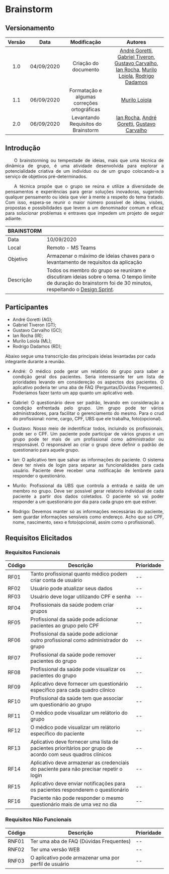 # Brainstorm
## Versionamento
| Versão | Data | Modificação | Autores |
| :---: | :---: | :---: | :---: |
| 1.0 | 04/09/2020 | Criação do documento | [André Goretti](https://github.com/AGoretti), [Gabriel Tiveron](https://github.com/GabrielTiveron), [Gustavo Carvalho](https://github.com/gustavocarvalho1002), [Ian Rocha](https://github.com/IanPSRocha), [Murilo Loiola](https://github.com/murilo-dan), [Rodrigo Dadamos](https://github.com/Rdadamos) |
| 1.1 | 06/09/2020 | Formatação e algumas correções ortográficas | [Murilo Loiola](https://github.com/murilo-dan) |
| 2.0 | 06/09/2020 | Levantando Requisitos do Brainstorm | [Ian Rocha](https://github.com/IanPSRocha), [André Goretti](https://github.com/AGoretti), [Gustavo Carvalho](https://github.com/gustavocarvalho1002)|

## Introdução
<p align="justify">&emsp;&emsp;O brainstorming ou tempestade de ideias, mais que uma técnica de dinâmica de grupo, é uma atividade desenvolvida para explorar a potencialidade criativa de um indivíduo ou de um grupo colocando-a a serviço de objetivos pré-determinados.</p><p align="justify">&emsp;&emsp;A técnica propõe que o grupo se reúna e utilize a diversidade de pensamentos e experiências para gerar soluções inovadoras, sugerindo qualquer pensamento ou ideia que vier à mente a respeito do tema tratado. Com isso, espera-se reunir o maior número possível de ideias, visões, propostas e possibilidades que levem a um denominador comum e eficaz para solucionar problemas e entraves que impedem um projeto de seguir adiante.</p>

| BRAINSTORM | |
| --- | --- |
| Data | 10/09/2020 |
| Local | Remoto - MS Teams |
| Objetivo | Armazenar o máximo de ideias chaves para o levantamento de requisitos da aplicação |
| Descrição | Todos os membro do grupo se reuniram e discutiram ideias sobre o tema. O tempo limite de duração do brainstorm foi de 30 minutos, respeitando o <a href="">Design Sprint</a>. |

## Participantes</h3>
<ul>
  <li>André Goretti (AG);</li>
  <li>Gabriel Tiveron (GT);</li>
  <li>Gustavo Carvalho (GC);</li>
  <li>Ian Rocha (IR);</li>
  <li>Murilo Loiola (ML);</li>
  <li>Rodrigo Dadamos (RD);</li>
</ul>
Abaixo segue uma transcrição das principais ideias levantadas por cada integrante durante a reunião.
<ul>
    <li><p align="justify">André: O médico pode gerar um relatório do grupo para saber a condição geral dos pacientes. 
    Seria interessante ter um lista de prioridades levando em considereção os aspectos dos pacientes. 
    O aplicativo poderia ter uma aba de FAQ (Perguntas/Dúvidas Frequentes).
    Poderíamos fazer tanto um app quanto um aplicativo web.</p></li> 
    <li><p align="justify">Gabriel: O questionário deve ser padrão, levando em consideração a condição enfrentada pelo grupo. 
    Um grupo pode ter vários administradores, para facilitar o gerenciamento do mesmo.
    Para o crud do profissional: nome, cargo, CPF, UBS que ele trabalha, foto(opcional).
    </p></li> 
    <li><p align="justify">Gustavo: Nosso meio de indentificar todos, incluindo os profissionais, pode ser  o CPF. 
    Um paciente pode participar de vários grupos e um grupo pode ter mais de um profissional como administrador ou responsável. 
    O responsável ao criar o grupo deve definir o padrão de questionario para aquele grupo.</p></li> 
    <li><p align="justify">Ian: O aplicativo tem que salvar as informações do paciente. O sistema deve ter níveis de login para separar as funcionalidades para cada usuário. Paciente deve receber uma notificação de lembrete para responder o questionário.</p></li> 
    <li><p align="justify">Murilo:
    Profissional da UBS que controla a entrada e saída de um membro no grupo.
    Deve ser possível gerar relatorio individual de cada paciente a partir dos dados coletados.
    O paciente só vai poder responder a um questionário por dia para cada grupo em que estiver.</p></li> 
    <li><p align="justify">Rodrigo: Devemos manter só as informações necessárias do paciente, sem guardar informações sensíveis como endereço. Acho que só CPF, nome, nascimento, sexo e foto(opcional, assim como o profissional).</p></li> 
</ul>

## Requisitos Elicitados
### Requisitos Funcionais
| Código | Descrição | Prioridade |
| -- | -- | -- |
| RF01 | Tanto profissional quanto médico podem criar conta de usuário | -- |
| RF02 | Usuário pode atualizar seus dados | -- |
| RF03 | Usuário deve logar utilizando CPF e senha | -- |
| RF04 | Profissionais da saúde podem criar grupos | -- |
| RF05 | Profissional da saúde pode adicionar pacientes ao grupo pelo CPF | -- |
| RF06 | Profissional da saúde pode adicionar outro profissional como administrador do grupo | -- |
| RF07 | Profissional da saúde pode remover pacientes do grupo | -- |
| RF08 | Profissional da saúde pode visualizar os pacientes do grupo | -- |
| RF09 | Aplicativo deve fornecer um questionário específico para cada quadro clínico | -- |
| RF10 | Profissional da saúde tem que associar um questionário ao grupo | -- |
| RF11 | O médico pode visualizar um relátorio do grupo | -- |
| RF12 | O médico pode visualizar um relátorio específico do paciente | -- |
| RF13 | Aplicativo deve fornecer uma lista de pacientes prioritários por grupo de acordo com seus quadros clínicos | -- |
| RF14 | Aplicativo deve armazenar as credenciais do paciente para não precisar repetir o login | -- |
| RF15 | Aplicativo deve enviar notificações para os pacientes responderem o questionário| -- |
| RF16 | Paciente não pode responder o mesmo questionário mais de uma vez no dia| -- |


### Requisitos Não Funcionais
| Código | Descrição | Prioridade |
| -- | -- | -- |
| RNF01 | Ter uma aba de FAQ (Dúvidas Frequentes) | -- |
| RNF02 | Ter uma versão WEB | -- |
| RNF03 | O aplicativo pode armazenar uma por perfil de usuário | -- |